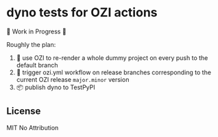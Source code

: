 # dyno tests for OZI actions

🚧 Work in Progress 🚧

Roughly the plan:
1. 🔧 use OZI to re-render a whole dummy project on every push to the default branch
2. 🔨 trigger ozi.yml workflow on release branches corresponding to the current OZI release ``major.minor`` version
3. 📦 publish dyno to TestPyPI

## License

MIT No Attribution
